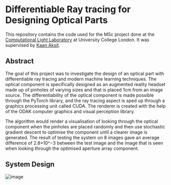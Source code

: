 # Differentiable Ray tracing for Designing Optical Parts

This repository contains the code used for the MSc project done at the [Computational Light Laboratory](https://complightlab.com/) at University College London. It was supervised by 
[Kaan Aksit](https://kaanaksit.com/). 

## Abstract

The goal of this project was to investigate the design of an optical part with differentiable ray
tracing and modern machine learning techniques. The optical component is specifically
designed as an augmented reality headset made up of pinholes of varying sizes and that is
placed 1cm from an image source. The differentiability of the optical component is made
possible through the PyTorch library, and the ray tracing aspect is sped up through a graphics
processing unit called CUDA. The renderer is created with the help of the ODAK computer
graphics and visual perception library.

The algorithm would render a visualisation of looking through the optical component when
the pinholes are placed randomly and then use stochastic gradient descent to optimise the
component until a clearer image is generated. The result of testing the system on 8 images
gave an average difference of 2.8×10^−3 between the test image and the image that is seen
when looking through the optimised aperture array component.

## System Design

![image](https://user-images.githubusercontent.com/92171342/195655354-c562e2cc-b814-419c-a234-add87c0017ed.png)


